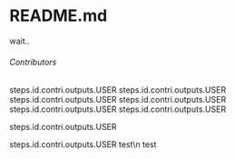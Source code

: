 # README.md

wait.. 

###### Contributors

steps.id.contri.outputs.USER
steps.id.contri.outputs.USER
steps.id.contri.outputs.USER
steps.id.contri.outputs.USER
steps.id.contri.outputs.USER
steps.id.contri.outputs.USER

steps.id.contri.outputs.USER

steps.id.contri.outputs.USER
test\n
test